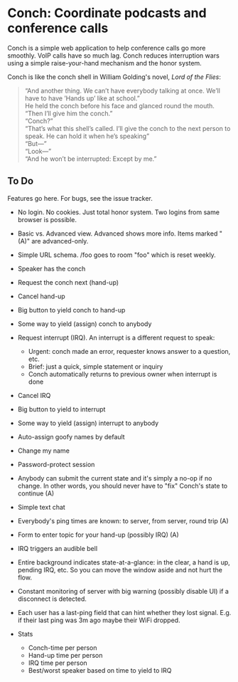 # Conch: Coordinate podcasts and conference calls

Conch is a simple web application to help conference calls go more smoothly.
VoIP calls have so much lag. Conch reduces interruption wars 
using a simple raise-your-hand mechanism and the honor system.

Conch is like the conch shell in William Golding's novel, *Lord of the
Flies*:

<blockquote>
&ldquo;And another thing. We can&rsquo;t have everybody talking at once.
We&rsquo;ll have to have &rsquo;Hands up&rsquo; like at school.&rdquo;
<br/>
He held the conch before his face and glanced round the mouth.
<br/>
&ldquo;Then I&rsquo;ll give him the conch.&rdquo;
<br/>
&ldquo;Conch?&rdquo;
<br/>
&ldquo;That&rsquo;s what this shell&rsquo;s called. I&rsquo;ll give the
conch to the next person to speak. He can hold it when he&rsquo;s
speaking&rdquo;
<br/>
&ldquo;But&mdash;&rdquo;
<br/>
&ldquo;Look&mdash;&rdquo;
<br/>
&ldquo;And he won&rsquo;t be interrupted: Except by me.&rdquo;
</blockquote>

## To Do

Features go here. For bugs, see the issue tracker.

* No login. No cookies. Just total honor system. Two logins from same browser is
  possible.
* Basic vs. Advanced view. Advanced shows more info. Items marked "(A)" are
  advanced-only.
* Simple URL schema. /foo goes to room "foo" which is reset weekly.
* Speaker has the conch
* Request the conch next (hand-up)
* Cancel hand-up
* Big button to yield conch to hand-up
* Some way to yield (assign) conch to anybody
* Request interrupt (IRQ). An interrupt is a different request to speak:

  * Urgent: conch made an error, requester knows answer to a question, etc.
  * Brief: just a quick, simple statement or inquiry
  * Conch automatically returns to previous owner when interrupt is done

* Cancel IRQ
* Big button to yield to interrupt
* Some way to yield (assign) interrupt to anybody
* Auto-assign goofy names by default
* Change my name
* Password-protect session
* Anybody can submit the current state and it's simply a no-op if no change.
  In other words, you should never have to "fix" Conch's state to continue (A)
* Simple text chat
* Everybody's ping times are known: to server, from server, round trip (A)
* Form to enter topic for your hand-up (possibly IRQ) (A)
* IRQ triggers an audible bell
* Entire background indicates state-at-a-glance: in the clear, a hand is up,
  pending IRQ, etc. So you can move the window aside and not hurt the flow.
* Constant monitoring of server with big warning (possibly disable UI) if a
  disconnect is detected.
* Each user has a last-ping field that can hint whether they lost signal. E.g.
  if their last ping was 3m ago maybe their WiFi dropped.
* Stats

  * Conch-time per person
  * Hand-up time per person
  * IRQ time per person
  * Best/worst speaker based on time to yield to IRQ
